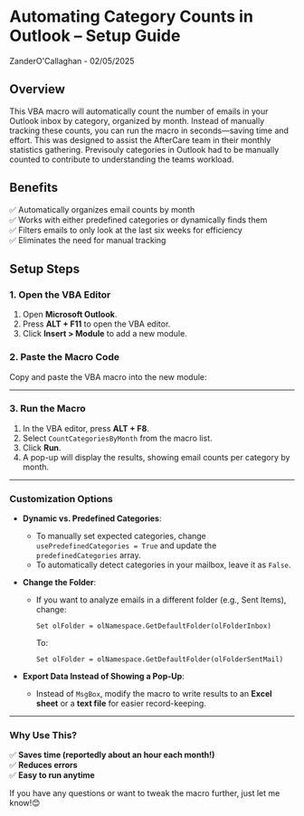 # **Automating Category Counts in Outlook – Setup Guide**
ZanderO'Callaghan - 02/05/2025

## **Overview**
This VBA macro will automatically count the number of emails in your Outlook inbox by category, organized by month. Instead of manually tracking these counts, you can run the macro in seconds—saving time and effort. This was designed to assist the AfterCare team in their monthly statistics gathering. Previsouly categories in Outlook had to be manually counted to contribute to understanding the teams workload.

## **Benefits**
✅ Automatically organizes email counts by month  
✅ Works with either predefined categories or dynamically finds them  
✅ Filters emails to only look at the last six weeks for efficiency  
✅ Eliminates the need for manual tracking  



## **Setup Steps**

### **1. Open the VBA Editor**
1. Open **Microsoft Outlook**.
2. Press **ALT + F11** to open the VBA editor.
3. Click **Insert > Module** to add a new module.

### **2. Paste the Macro Code**
Copy and paste the VBA macro into the new module:

---

### **3. Run the Macro**
1. In the VBA editor, press **ALT + F8**.
2. Select `CountCategoriesByMonth` from the macro list.
3. Click **Run**.
4. A pop-up will display the results, showing email counts per category by month.

---

### **Customization Options**
- **Dynamic vs. Predefined Categories**:  
  - To manually set expected categories, change `usePredefinedCategories = True` and update the `predefinedCategories` array.
  - To automatically detect categories in your mailbox, leave it as `False`.

- **Change the Folder**:  
  - If you want to analyze emails in a different folder (e.g., Sent Items), change:
    ```vba
    Set olFolder = olNamespace.GetDefaultFolder(olFolderInbox)
    ```
    To:
    ```vba
    Set olFolder = olNamespace.GetDefaultFolder(olFolderSentMail)
    ```

- **Export Data Instead of Showing a Pop-Up**:  
  - Instead of `MsgBox`, modify the macro to write results to an **Excel sheet** or a **text file** for easier record-keeping.

---

### **Why Use This?**
✅ **Saves time (reportedly about an hour each month!)**  
✅ **Reduces errors**  
✅ **Easy to run anytime**

If you have any questions or want to tweak the macro further, just let me know!😊